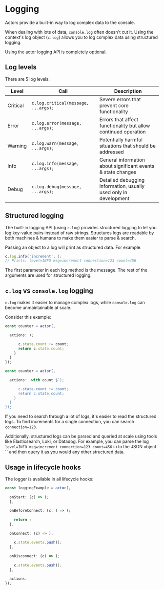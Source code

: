 # Logging

Actors provide a built-in way to log complex data to the console.

When dealing with lots of data, `console.log` often doesn't cut it. Using the context's log object (`c.log`) allows you to log complex data using structured logging.

Using the actor logging API is completely optional.

## Log levels

There are 5 log levels:

| Level    | Call                            | Description                                                      |
| -------- | ------------------------------- | ---------------------------------------------------------------- |
| Critical | `c.log.critical(message, ...args);` | Severe errors that prevent core functionality                    |
| Error    | `c.log.error(message, ...args);`    | Errors that affect functionality but allow continued operation   |
| Warning  | `c.log.warn(message, ...args);`     | Potentially harmful situations that should be addressed          |
| Info     | `c.log.info(message, ...args);`     | General information about significant events & state changes     |
| Debug    | `c.log.debug(message, ...args);`    | Detailed debugging information, usually used only in development |

## Structured logging

The built-in logging API (using `c.log`) provides structured logging to let you log key-value
pairs instead of raw strings. Structures logs are readable by both machines &
humans to make them easier to parse & search.

Passing an object to a log will print as structured data. For example:

```typescript
c.log.info('increment', );
// Prints: level=INFO msg=increment connection=123 count=456
```

The first parameter in each log method is the message. The rest of the arguments are used for structured logging.

## `c.log` vs `console.log` logging

`c.log` makes it easier to manage complex logs, while `console.log` can
become unmaintainable at scale.

Consider this example:

```typescript structured_logging.ts
const counter = actor(,
  
  actions: );

      c.state.count += count;
      return c.state.count;
    }
  }
});
```

```typescript unstructured_logging.ts
const counter = actor(,
  
  actions:  with count $`);

      c.state.count += count;
      return c.state.count;
    }
  }
});
```

If you need to search through a lot of logs, it's easier to read the structured logs. To find increments for a single connection, you can search `connection=123`.

Additionally, structured logs can be parsed and queried at scale using tools like Elasticsearch, Loki, or Datadog. For example, you can parse the log `level=INFO msg=increment connection=123 count=456` in to the JSON object `` and then query it as you would any other structured data.

## Usage in lifecycle hooks

The logger is available in all lifecycle hooks:

```typescript
const loggingExample = actor(,
  
  onStart: (c) => );
  },
  
  onBeforeConnect: (c, ) => );
    
    return ;
  },
  
  onConnect: (c) => );
    
    c.state.events.push();
  },
  
  onDisconnect: (c) => );
    
    c.state.events.push();
  },
  
  actions: 
});
```